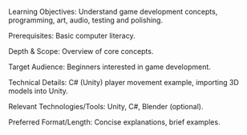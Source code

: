 Learning Objectives: Understand game development concepts, programming, art, audio, testing and polishing.

Prerequisites: Basic computer literacy.

Depth & Scope: Overview of core concepts.

Target Audience: Beginners interested in game development.

Technical Details: C# (Unity) player movement example, importing 3D models into Unity.

Relevant Technologies/Tools: Unity, C#, Blender (optional).

Preferred Format/Length: Concise explanations, brief examples.
